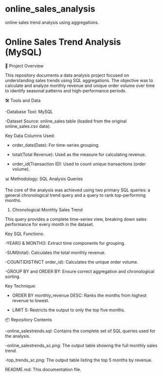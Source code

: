 # online_sales_analysis
online sales trend analysis using aggregations.

# Online Sales Trend Analysis (MySQL)

🎯 Project Overview

This repository documents a data analysis project focused on understanding sales trends using SQL aggregations. The objective was to calculate and analyze monthly revenue and unique order volume over time to identify seasonal patterns and high-performance periods.

🛠️ Tools and Data

 -Database Tool: MySQL

 -Dataset Source: online_sales table (loaded from the original online_sales.csv data).

Key Data Columns Used:

 - order_date(Date): For time-series grouping.

 - total(Total Revenue): Used as the measure for calculating revenue.

 - order_id(Transaction ID): Used to count unique transactions (order volume).

📊 Methodology: SQL Analysis Queries

The core of the analysis was achieved using two primary SQL queries: a general chronological trend query and a query to rank top-performing months.

1. Chronological Monthly Sales Trend
   
This query provides a complete time-series view, breaking down sales performance for every month in the dataset.

Key SQL Functions:

-YEAR() & MONTH(): Extract time components for grouping.

-SUM(total): Calculates the total monthly revenue.

-COUNT(DISTINCT order_id): Calculates the unique order volume.

-GROUP BY and ORDER BY: Ensure correct aggregation and chronological sorting.

Key Technique:

- ORDER BY monthly_revenue DESC: Ranks the months from highest revenue to lowest.

- LIMIT 5: Restricts the output to only the top five months.

📦 Repository Contents
 
 -online_salestrends.sql: Contains the complete set of SQL queries used for the analysis.

-online_salestrends_sc.png: The output table showing the full monthly sales trend.

-top_trends_sc.png: The output table listing the top 5 months by revenue.

README.md: This documentation file.
